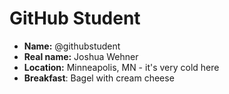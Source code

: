 # GitHub Student

* **Name:** @githubstudent
* **Real name:** Joshua Wehner
* **Location:** Minneapolis, MN - it's very cold here
* **Breakfast**: Bagel with cream cheese
